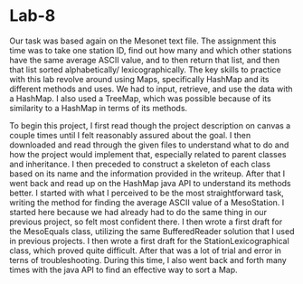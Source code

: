 # Lab-8
Our task was based again on the Mesonet text file. The assignment this time was to take one station ID, find out how many 
and which other stations have the same average ASCII value, and to then return that list, and then that list sorted 
alphabetically/ lexicographically.  The key skills to practice with this lab revolve around using Maps, specifically HashMap
and its different methods and uses. We had to input, retrieve, and use the data with a HashMap. I also used a TreeMap, which 
was possible because of its similarity to a HashMap in terms of its methods.

To begin this project, I first read though the project description on canvas a couple times until I felt reasonably assured 
about the goal. I then downloaded and read through the given files to understand what to do and how the project would implement 
that, especially related to parent classes and inheritance. I then preceded to construct a skeleton of each class based on its 
name and the information provided in the writeup. After that I went back and read up on the HashMap java API to understand its 
methods better. I started with what I perceived to be the most straightforward task, writing the method for finding the average 
ASCII value of a MesoStation. I started here because we had already had to do the same thing in our previous project, so felt 
most confident there. I then wrote a first draft for the MesoEquals class, utilizing the same BufferedReader solution that I used 
in previous projects. I then wrote a first draft for the StationLexicographical class, which proved quite difficult. After 
that was a lot of trial and error in terns of troubleshooting. During this time, I also went back and forth many times with 
the java API to find an effective way to sort a Map.
